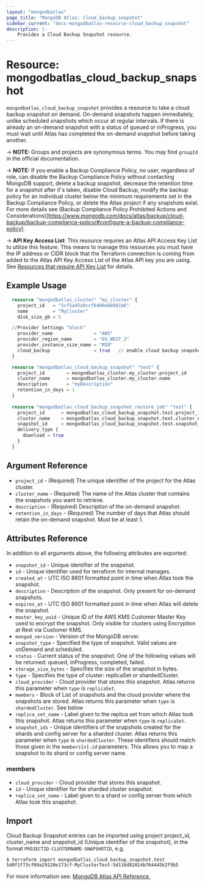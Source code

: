 ```yaml
---
layout: "mongodbatlas"
page_title: "MongoDB Atlas: cloud_backup_snapshot"
sidebar_current: "docs-mongodbatlas-resource-cloud_backup_snapshot"
description: |-
    Provides a Cloud Backup Snapshot resource.
---
```


# Resource: mongodbatlas_cloud_backup_snapshot

`mongodbatlas_cloud_backup_snapshot` provides a resource to take a cloud backup snapshot on demand.
On-demand snapshots happen immediately, unlike scheduled snapshots which occur at regular intervals. If there is already an on-demand snapshot with a status of queued or inProgress, you must wait until Atlas has completed the on-demand snapshot before taking another.

-> **NOTE:** Groups and projects are synonymous terms. You may find `groupId` in the official documentation.

-> **NOTE:** If you enable a Backup Compliance Policy, no user, regardless of role, can disable the Backup Compliance Policy without contacting MongoDB support, delete a backup snapshot, decrease the retention time for a snapshot after it's taken, disable Cloud Backup, modify the backup policy for an individual cluster below the minimum requirements set in the Backup Compliance Policy, or delete the Atlas project if any snapshots exist. For more details see (Backup Compliance Policy Prohibited Actions and Considerations)[https://www.mongodb.com/docs/atlas/backup/cloud-backup/backup-compliance-policy/#configure-a-backup-compliance-policy]. 

-> **API Key Access List**: This resource requires an Atlas API Access Key List to utilize this feature. This means to manage this resources you must have the IP address or CIDR block that the Terraform connection is coming from added to the Atlas API Key Access List of the Atlas API key you are using. See [Resources that require API Key List](https://www.mongodb.com/docs/atlas/configure-api-access/#use-api-resources-that-require-an-access-list) for details.

## Example Usage

```terraform
  resource "mongodbatlas_cluster" "my_cluster" {
    project_id   = "5cf5a45a9ccf6400e60981b6"
    name         = "MyCluster"
    disk_size_gb = 5

  //Provider Settings "block"
    provider_name               = "AWS"
    provider_region_name        = "EU_WEST_2"
    provider_instance_size_name = "M10"
    cloud_backup                = true   // enable cloud backup snapshots
  }

  resource "mongodbatlas_cloud_backup_snapshot" "test" {
    project_id        = mongodbatlas_cluster.my_cluster.project_id
    cluster_name      = mongodbatlas_cluster.my_cluster.name
    description       = "myDescription"
    retention_in_days = 1
  }
  
  resource "mongodbatlas_cloud_backup_snapshot_restore_job" "test" {
    project_id      = mongodbatlas_cloud_backup_snapshot.test.project_id
    cluster_name    = mongodbatlas_cloud_backup_snapshot.test.cluster_name
    snapshot_id     = mongodbatlas_cloud_backup_snapshot.test.snapshot_id
    delivery_type {
      download = true
    }
  }
```

## Argument Reference

* `project_id` - (Required) The unique identifier of the project for the Atlas cluster.
* `cluster_name` - (Required) The name of the Atlas cluster that contains the snapshots you want to retrieve.
* `description` - (Required) Description of the on-demand snapshot.
* `retention_in_days` - (Required) The number of days that Atlas should retain the on-demand snapshot. Must be at least 1.

## Attributes Reference

In addition to all arguments above, the following attributes are exported:

* `snapshot_id` - Unique identifier of the snapshot.
* `id` -	Unique identifier used for terraform for internal manages.
* `created_at` - UTC ISO 8601 formatted point in time when Atlas took the snapshot.
* `description` - Description of the snapshot. Only present for on-demand snapshots.
* `expires_at` - UTC ISO 8601 formatted point in time when Atlas will delete the snapshot.
* `master_key_uuid` - Unique ID of the AWS KMS Customer Master Key used to encrypt the snapshot. Only visible for clusters using Encryption at Rest via Customer KMS.
* `mongod_version` - Version of the MongoDB server.
* `snapshot_type` - Specified the type of snapshot. Valid values are onDemand and scheduled.
* `status` - Current status of the snapshot. One of the following values will be returned: queued, inProgress, completed, failed.
* `storage_size_bytes` - Specifies the size of the snapshot in bytes.
* `type` - Specifies the type of cluster: replicaSet or shardedCluster.
* `cloud_provider` - Cloud provider that stores this snapshot. Atlas returns this parameter when `type` is `replicaSet`.
* `members` - Block of List of snapshots and the cloud provider where the snapshots are stored. Atlas returns this parameter when `type` is `shardedCluster`. See below
* `replica_set_name` - Label given to the replica set from which Atlas took this snapshot. Atlas returns this parameter when `type` is `replicaSet`.
* `snapshot_ids` - Unique identifiers of the snapshots created for the shards and config server for a sharded cluster. Atlas returns this parameter when `type` is `shardedCluster`. These identifiers should match those given in the `members[n].id` parameters. This allows you to map a snapshot to its shard or config server name.

### members

* `cloud_provider` - Cloud provider that stores this snapshot.
* `id` - Unique identifier for the sharded cluster snapshot.
* `replica_set_name` - Label given to a shard or config server from which Atlas took this snapshot.

## Import

Cloud Backup Snapshot entries can be imported using project project_id, cluster_name and snapshot_id (Unique identifier of the snapshot), in the format `PROJECTID-CLUSTERNAME-SNAPSHOTID`, e.g.

```
$ terraform import mongodbatlas_cloud_backup_snapshot.test 5d0f1f73cf09a29120e173cf-MyClusterTest-5d116d82014b764445b2f9b5
```

For more information see: [MongoDB Atlas API Reference.](https://docs.atlas.mongodb.com/reference/api/cloud-backup/backup/backups/)